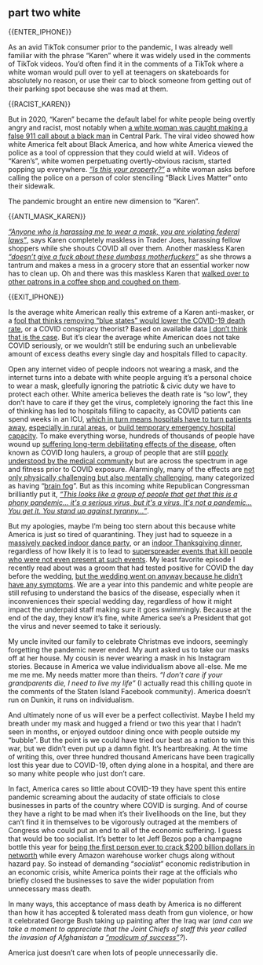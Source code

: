 ## <span>part two</span> white

{{ENTER_IPHONE}}

As an avid TikTok consumer prior to the pandemic, I was already well familiar with the phrase “Karen” where it was widely used in the comments of TikTok videos. You’d often find it in the comments of a TikTok where a white woman would pull over to yell at teenagers on skateboards for absolutely no reason, or use their car to block someone from getting out of their parking spot because she was mad at them.

{{RACIST_KAREN}}

But in 2020, “Karen” became the default label for white people being overtly angry and racist, most notably when [a white woman was caught making a false 911 call about a black man](https://www.nytimes.com/2020/06/14/nyregion/central-park-amy-cooper-christian-racism.html) in Central Park. The viral video showed how white America felt about Black America, and how white America viewed the police as a tool of oppression that they could wield at will. Videos of “Karen’s”, white women perpetuating overtly-obvious racism, started popping up everywhere. [*“Is this your property?”*](https://twitter.com/jaimetoons/status/1271300265170186240) a white woman asks before calling the police on a person of color stenciling “Black Lives Matter” onto their sidewalk.

The pandemic brought an entire new dimension to “Karen”.

{{ANTI_MASK_KAREN}}

[*“Anyone who is harassing me to wear a mask, you are violating federal laws”*](https://twitter.com/mistergeezy/status/1276733850740240384), says Karen completely maskless in Trader Joes, harassing fellow shoppers while she shouts COVID all over them. Another maskless Karen [*“doesn’t give a fuck about these dumbass motherfuckers”*](https://twitter.com/LucianLegacy/status/1276968825163038721) as she throws a tantrum and makes a mess in a grocery store that an essential worker now has to clean up. Oh and there was this maskless Karen that [walked over to other patrons in a coffee shop and coughed on them](https://www.facebook.com/ally.goodbaum/posts/10100595159892075).

{{EXIT_IPHONE}}

Is the average white American really this extreme of a Karen anti-masker, or a [fool that thinks removing “blue states” would lower the COVID-19 death rate](https://www.vox.com/future-perfect/2020/9/17/21443658/trump-coronavirus-covid-19-deaths-blue-states), or a COVID conspiracy theorist? Based on available data [I don’t think that is the case](https://www.pewresearch.org/fact-tank/2020/08/27/more-americans-say-they-are-regularly-wearing-masks-in-stores-and-other-businesses/). But it’s clear the average white American does not take COVID seriously, or we wouldn’t still be enduring such an unbelievable amount of excess deaths every single day and hospitals filled to capacity.

Open any internet video of people indoors not wearing a mask, and the internet turns into a debate with white people arguing it’s a personal choice to wear a mask, gleefully ignoring the patriotic & civic duty we have to protect each other. White america believes the death rate is “so low”, they don’t have to care if they get the virus, completely ignoring the fact this line of thinking has led to hospitals filling to capacity, as COVID patients can spend weeks in an ICU, [which in turn means hospitals have to turn patients away](https://www.texastribune.org/2020/07/10/houston-coronavirus-emergency-rooms/), [especially in rural areas](https://www.stltoday.com/news/local/state-and-regional/running-out-of-room-st-louis-hospitals-forced-to-turn-away-patients-from-rural-areas/article_0e17fc93-3e67-5a49-9a33-0b346618b5c3.html), or [build temporary emergency hospital capacity](https://apnews.com/article/new-york-staten-island-coronavirus-pandemic-new-york-city-55f4e7be9b4c07d8279204948959015f). To make everything worse, hundreds of thousands of people have wound up [suffering long-term debilitating effects of the disease](https://www.theatlantic.com/health/archive/2020/08/long-haulers-covid-19-recognition-support-groups-symptoms/615382/), often known as COVID long haulers, a group of people that are still [poorly understood by the medical community](https://www.nytimes.com/2020/12/04/health/covid-long-term-symptoms.html) but are across the spectrum in age and fitness prior to COVID exposure. Alarmingly, many of the effects are [not only physically challenging but also mentally challenging](https://www.nytimes.com/2020/09/07/health/coronavirus-mental-health-long-hauler.html), many categorized as having “[brain fog](https://www.nytimes.com/2020/10/11/health/covid-survivors.html)”. But as this incoming white Republican Congressman brilliantly put it, [*“This looks like a group of people that get that this is a phony pandemic… it's a serious virus, but it's a virus. It's not a pandemic... You get it. You stand up against tyranny...”*](https://www.businessinsider.com/bob-good-called-covid-pandemic-phony-congress-trump-election-rally-2020-12).

<CovidParty />

But my apologies, maybe I’m being too stern about this because white America is just so tired of quarantining. They just had to squeeze in a [massively packed indoor dance party](https://twitter.com/MajorPhilebrity/status/1257685229470461954), or an [indoor Thanksgiving dinner](http://osuwmc.multimedia-newsroom.com/index.php/2020/11/12/survey-nearly-2-in-5-americans-will-likely-attend-large-holiday-gatherings/), regardless of how likely it is to lead to [superspreader events that kill people who were not even present at such events](https://www.healthline.com/health-news/how-a-small-wedding-in-maine-became-a-deadly-covid-19-superspreader). My least favorite episode I recently read about was a groom that had tested positive for COVID the day before the wedding, [but the wedding went on anyway because he didn’t have any symptoms](https://www.texasmonthly.com/being-texan/texas-wedding-photographers-have-seen-some/). We are a year into this pandemic and white people are still refusing to understand the basics of the disease, especially when it inconveniences their special wedding day, regardless of how it might impact the underpaid staff making sure it goes swimmingly. Because at the end of the day, they know it’s fine, white America see’s a President that got the virus and never seemed to take it seriously.

My uncle invited our family to celebrate Christmas eve indoors, seemingly forgetting the pandemic never ended. My aunt asked us to take our masks off at her house. My cousin is never wearing a mask in his Instagram stories. Because in America we value individualism above all-else. Me me me me me. My needs matter more than theirs. *“I don’t care if your grandparents die, I need to live my life”* (I actually read this chilling quote in the comments of the Staten Island Facebook community). America doesn’t run on Dunkin, it runs on individualism.

And ultimately none of us will ever be a perfect collectivist. Maybe I held my breath under my mask and hugged a friend or two this year that I hadn’t seen in months, or enjoyed outdoor dining once with people outside my “bubble”. But the point is we could have tried our best as a nation to win this war, but we didn’t even put up a damn fight. It’s heartbreaking. At the time of writing this, over three hundred thousand Americans have been tragically lost this year due to COVID-19, often dying alone in a hospital, and there are so many white people who just don’t care.

In fact, America cares so little about COVID-19 they have spent this entire pandemic screaming about the audacity of state officials to close businesses in parts of the country where COVID is surging. And of course they have a right to be mad when it’s their livelihoods on the line, but they can’t find it in themselves to be vigorously outraged at the members of Congress who could put an end to all of the economic suffering. I guess that would be too socialist. It’s better to let Jeff Bezos pop a champagne bottle this year for [being the first person ever to crack $200 billion dollars in networth](https://www.cnbc.com/2020/08/26/amazon-ceo-jeff-bezos-worth-more-than-200-billion.html) while every Amazon warehouse worker chugs along without hazard pay. So instead of demanding “*socialist*” economic redistribution in an economic crisis, white America points their rage at the officials who briefly closed the businesses to save the wider population from unnecessary mass death.

In many ways, this acceptance of mass death by America is no different than how it has accepted & tolerated mass death from gun violence, or how it celebrated George Bush taking up painting after the Iraq war (*and can we take a moment to appreciate that the Joint Chiefs of staff this year called the invasion of Afghanistan a [“modicum of success”](https://taskandpurpose.com/analysis/modicum-of-success-is-the-new-mission-accomplished-for-afghanistan/)?*).

America just doesn’t care when lots of people unnecessarily die.
